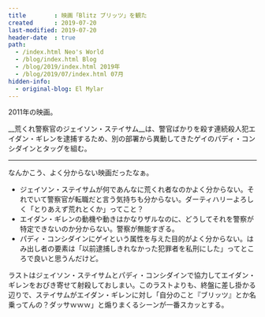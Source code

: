 ```yaml
---
title        : 映画「Blitz ブリッツ」を観た
created      : 2019-07-20
last-modified: 2019-07-20
header-date  : true
path:
  - /index.html Neo's World
  - /blog/index.html Blog
  - /blog/2019/index.html 2019年
  - /blog/2019/07/index.html 07月
hidden-info:
  - original-blog: El Mylar
---
```


2011年の映画。

__荒くれ警察官のジェイソン・ステイサム__は、警官ばかりを殺す連続殺人犯エイダン・ギレンを逮捕するため、別の部署から異動してきたゲイのパディ・コンシダインとタッグを組む。

---

なんかこう、よく分からない映画だったなぁ。

- ジェイソン・ステイサムが何であんなに荒くれ者なのかよく分からない。それでいて警察官が転職だと言う気持ちも分からない。ダーティハリーよろしく「とりあえず荒れとくか」ってこと？
- エイダン・ギレンの動機や動きはかなりザルなのに、どうしてそれを警察が特定できないのか分からない。警察が無能すぎる。
- パディ・コンシダインにゲイという属性を与えた目的がよく分からない。はみ出し者の要素は「以前逮捕しきれなかった犯罪者を私刑にした」ってところで良いと思うんだけど。

ラストはジェイソン・ステイサムとパディ・コンシダインで協力してエイダン・ギレンをおびき寄せて射殺しておしまい。このラストよりも、終盤に差し掛かる辺りで、ステイサムがエイダン・ギレンに対し「自分のこと『ブリッツ』とか名乗ってんの？ダッサｗｗｗ」と煽りまくるシーンが一番スカッとする。
